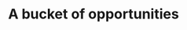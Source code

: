 ---
layout:       post
title:        "A bucket of opportunities"
url:          "/posts/opportunties.html"
canonical_url: "/posts/opportunties.html"
redirect_to: /posts/opportunties.html
---